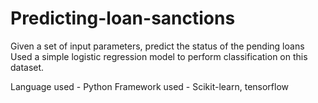 # Predicting-loan-sanctions
Given a set of input parameters, predict the status of the pending loans
Used a simple logistic regression model to perform classification on this dataset.

Language used - Python
Framework used - Scikit-learn, tensorflow
